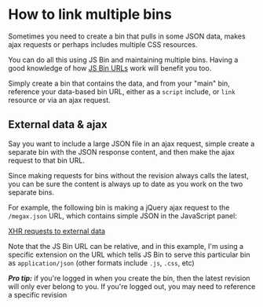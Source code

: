 # How to link multiple bins

Sometimes you need to create a bin that pulls in some JSON data, makes ajax requests or perhaps includes multiple CSS resources.

You can do all this using JS Bin and maintaining multiple bins. Having a good knowledge of how [JS Bin URLs](/help/urls) work will benefit you too.

Simply create a bin that contains the data, and from your "main" bin, reference your data-based bin URL, either as a `script` include, or `link` resource or via an ajax request.

## External data & ajax

Say you want to include a large JSON file in an ajax request, simple create a separate bin with the JSON response content, and then make the ajax request to that bin URL.

Since making requests for bins without the revision always calls the latest, you can be sure the content is always up to date as you work on the two separate bins.

For example, the following bin is making a jQuery ajax request to the `/megax.json` URL, which contains simple JSON in the JavaScript panel:

<div class="embed"><a class="jsbin-embed" href="http://jsbin.com/yuraf/1/embed?js,output">XHR requests to external data</a><script src="http://static.jsbin.com/js/embed.js"></script></div>

Note that the JS Bin URL can be relative, and in this example, I'm using a specific extension on the URL which tells JS Bin to serve this particular bin as `application/json` (other formats include `.js`, `.css`, etc)

***Pro tip:*** if you're logged in when you create the bin, then the latest revision will only ever belong to you. If you're logged out, you may need to reference a specific revision